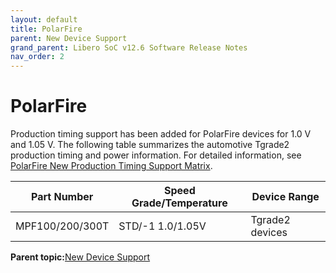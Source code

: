 ```yaml
---
layout: default
title: PolarFire
parent: New Device Support
grand_parent: Libero SoC v12.6 Software Release Notes
nav_order: 2
---
```



# PolarFire

Production timing support has been added for PolarFire devices for 1.0 V and 1.05 V. The following table summarizes the automotive Tgrade2 production timing and power information. For detailed information, see [PolarFire New Production Timing Support Matrix](GUID-596BDB37-E8F0-4BF2-9567-2A68CA45B740.md).

 |Part Number|Speed Grade/Temperature|Device Range|
|-----------|-----------------------|------------|
|MPF100/200/300T|STD/-1 1.0/1.05V|Tgrade2 devices|



**Parent topic:**[New Device Support](GUID-848E4FCE-4908-4CC6-BBDC-8F915A72ADB8.md)

